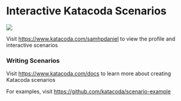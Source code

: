 # Interactive Katacoda Scenarios

[![](http://shields.katacoda.com/katacoda/samhpdaniel/count.svg)](https://www.katacoda.com/samhpdaniel "Get your profile on Katacoda.com")

Visit https://www.katacoda.com/samhpdaniel to view the profile and interactive scenarios

### Writing Scenarios
Visit https://www.katacoda.com/docs to learn more about creating Katacoda scenarios

For examples, visit https://github.com/katacoda/scenario-example
